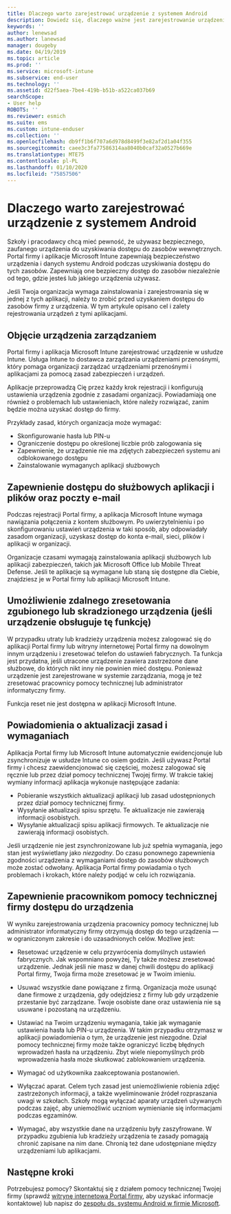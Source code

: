 ```yaml
---
title: Dlaczego warto zarejestrować urządzenie z systemem Android
description: Dowiedz się, dlaczego ważne jest zarejestrowanie urządzenia w usłudze Intune
keywords: ''
author: lenewsad
ms.author: lanewsad
manager: dougeby
ms.date: 04/19/2019
ms.topic: article
ms.prod: ''
ms.service: microsoft-intune
ms.subservice: end-user
ms.technology: ''
ms.assetid: d22f5aea-7be4-419b-b51b-a522ca037b69
searchScope:
- User help
ROBOTS: ''
ms.reviewer: esmich
ms.suite: ems
ms.custom: intune-enduser
ms.collection: ''
ms.openlocfilehash: db9ff1b6f707a6d978d8499f3e82af2d1a04f355
ms.sourcegitcommit: caee3c3fa77586314aa8040b0caf32a0527b669e
ms.translationtype: MTE75
ms.contentlocale: pl-PL
ms.lasthandoff: 01/10/2020
ms.locfileid: "75857506"
---
```

# <a name="why-enroll-your-android-device"></a>Dlaczego warto zarejestrować urządzenie z systemem Android  

Szkoły i pracodawcy chcą mieć pewność, że używasz bezpiecznego, zaufanego urządzenia do uzyskiwania dostępu do zasobów wewnętrznych. Portal firmy i aplikacje Microsoft Intune zapewniają bezpieczeństwo urządzenia i danych systemu Android podczas uzyskiwania dostępu do tych zasobów. Zapewniają one bezpieczny dostęp do zasobów niezależnie od tego, gdzie jesteś lub jakiego urządzenia używasz. 

Jeśli Twoja organizacja wymaga zainstalowania i zarejestrowania się w jednej z tych aplikacji, należy to zrobić przed uzyskaniem dostępu do zasobów firmy z urządzenia. W tym artykule opisano cel i zalety rejestrowania urządzeń z tymi aplikacjami.  

## <a name="gets-your-device-managed"></a>Objęcie urządzenia zarządzaniem  
 Portal firmy i aplikacja Microsoft Intune zarejestrować urządzenie w usłudze Intune.  Usługa Intune to dostawca zarządzania urządzeniami przenośnymi, który pomaga organizacji zarządzać urządzeniami przenośnymi i aplikacjami za pomocą zasad zabezpieczeń i urządzeń. 

Aplikacje przeprowadzą Cię przez każdy krok rejestracji i konfigurują ustawienia urządzenia zgodnie z zasadami organizacji. Powiadamiają one również o problemach lub ustawieniach, które należy rozwiązać, zanim będzie można uzyskać dostęp do firmy.  

Przykłady zasad, których organizacja może wymagać:  
* Skonfigurowanie hasła lub PIN-u
* Ograniczenie dostępu po określonej liczbie prób zalogowania się
* Zapewnienie, że urządzenie nie ma zdjętych zabezpieczeń systemu ani odblokowanego dostępu
* Zainstalowanie wymaganych aplikacji służbowych  

## <a name="gives-you-access-to-work-and-school-apps-work-files-and-email"></a>Zapewnienie dostępu do służbowych aplikacji i plików oraz poczty e-mail  
Podczas rejestracji Portal firmy, a aplikacja Microsoft Intune wymaga nawiązania połączenia z kontem służbowym.  Po uwierzytelnieniu i po skonfigurowaniu ustawień urządzenia w taki sposób, aby odpowiadały zasadom organizacji, uzyskasz dostęp do konta e-mail, sieci, plików i aplikacji w organizacji.  

Organizacje czasami wymagają zainstalowania aplikacji służbowych lub aplikacji zabezpieczeń, takich jak Microsoft Office lub Mobile Threat Defense. Jeśli te aplikacje są wymagane lub staną się dostępne dla Ciebie, znajdziesz je w Portal firmy lub aplikacji Microsoft Intune.

## <a name="lets-you-remotely-reset-a-lost-or-stolen-device-if-device-supports-it"></a>Umożliwienie zdalnego zresetowania zgubionego lub skradzionego urządzenia (jeśli urządzenie obsługuje tę funkcję)
W przypadku utraty lub kradzieży urządzenia możesz zalogować się do aplikacji Portal firmy lub witryny internetowej Portal firmy na dowolnym innym urządzeniu i zresetować telefon do ustawień fabrycznych. Ta funkcja jest przydatna, jeśli utracone urządzenie zawiera zastrzeżone dane służbowe, do których nikt inny nie powinien mieć dostępu. Ponieważ urządzenie jest zarejestrowane w systemie zarządzania, mogą je też zresetować pracownicy pomocy technicznej lub administrator informatyczny firmy.  

Funkcja reset nie jest dostępna w aplikacji Microsoft Intune.  

## <a name="notifies-you-of-policy-updates-and-requirements"></a>Powiadomienia o aktualizacji zasad i wymaganiach
Aplikacja Portal firmy lub Microsoft Intune automatycznie ewidencjonuje lub zsynchronizuje w usłudze Intune co osiem godzin. Jeśli używasz Portal firmy i chcesz zaewidencjonować się częściej, możesz zalogować się ręcznie lub przez dział pomocy technicznej Twojej firmy. W trakcie takiej wymiany informacji aplikacja wykonuje następujące zadania:  

* Pobieranie wszystkich aktualizacji aplikacji lub zasad udostępnionych przez dział pomocy technicznej firmy.  
* Wysyłanie aktualizacji spisu sprzętu. Te aktualizacje nie zawierają informacji osobistych.  
* Wysyłanie aktualizacji spisu aplikacji firmowych. Te aktualizacje nie zawierają informacji osobistych.  

Jeśli urządzenie nie jest zsynchronizowane lub już spełnia wymagania, jego stan jest wyświetlany jako *niezgodny*. Do czasu ponownego zapewnienia zgodności urządzenia z wymaganiami dostęp do zasobów służbowych może zostać odwołany. Aplikacja Portal firmy powiadamia o tych problemach i krokach, które należy podjąć w celu ich rozwiązania.  


## <a name="permits-company-support-access-to-your-device"></a>Zapewnienie pracownikom pomocy technicznej firmy dostępu do urządzenia
W wyniku zarejestrowania urządzenia pracownicy pomocy technicznej lub administrator informatyczny firmy otrzymują dostęp do tego urządzenia — w ograniczonym zakresie i do uzasadnionych celów. Możliwe jest:  

* Resetować urządzenie w celu przywrócenia domyślnych ustawień fabrycznych. Jak wspomniano powyżej, Ty także możesz zresetować urządzenie. Jednak jeśli nie masz w danej chwili dostępu do aplikacji Portal firmy, Twoja firma może zresetować je w Twoim imieniu.  

* Usuwać wszystkie dane powiązane z firmą. Organizacja może usunąć dane firmowe z urządzenia, gdy odejdziesz z firmy lub gdy urządzenie przestanie być zarządzane. Twoje osobiste dane oraz ustawienia nie są usuwane i pozostaną na urządzeniu.  

* Ustawiać na Twoim urządzeniu wymagania, takie jak wymaganie ustawienia hasła lub PIN-u urządzenia. W takim przypadku otrzymasz w aplikacji powiadomienia o tym, że urządzenie jest niezgodne. Dział pomocy technicznej firmy może także ograniczyć liczbę błędnych wprowadzeń hasła na urządzeniu. Zbyt wiele niepomyślnych prób wprowadzenia hasła może skutkować zablokowaniem urządzenia.  

* Wymagać od użytkownika zaakceptowania postanowień.  

* Wyłączać aparat. Celem tych zasad jest uniemożliwienie robienia zdjęć zastrzeżonych informacji, a także wyeliminowanie źródeł rozpraszania uwagi w szkołach. Szkoły mogą wyłączać aparaty urządzeń używanych podczas zajęć, aby uniemożliwić uczniom wymienianie się informacjami podczas egzaminów.  

* Wymagać, aby wszystkie dane na urządzeniu były zaszyfrowane. W przypadku zgubienia lub kradzieży urządzenia te zasady pomagają chronić zapisane na nim dane. Chronią też dane udostępniane między urządzeniami lub aplikacjami. 

## <a name="next-steps"></a>Następne kroki  

Potrzebujesz pomocy? Skontaktuj się z działem pomocy technicznej Twojej firmy (sprawdź [witrynę internetową Portal firmy](https://go.microsoft.com/fwlink/?linkid=2010980), aby uzyskać informacje kontaktowe) lub napisz do <a href="mailto:wintunedroidfbk@microsoft.com?subject=I'm having trouble installing the Company Portal app on my Android device&body=Describe the issue you're experiencing here.">zespołu ds. systemu Android w firmie Microsoft</a>.
